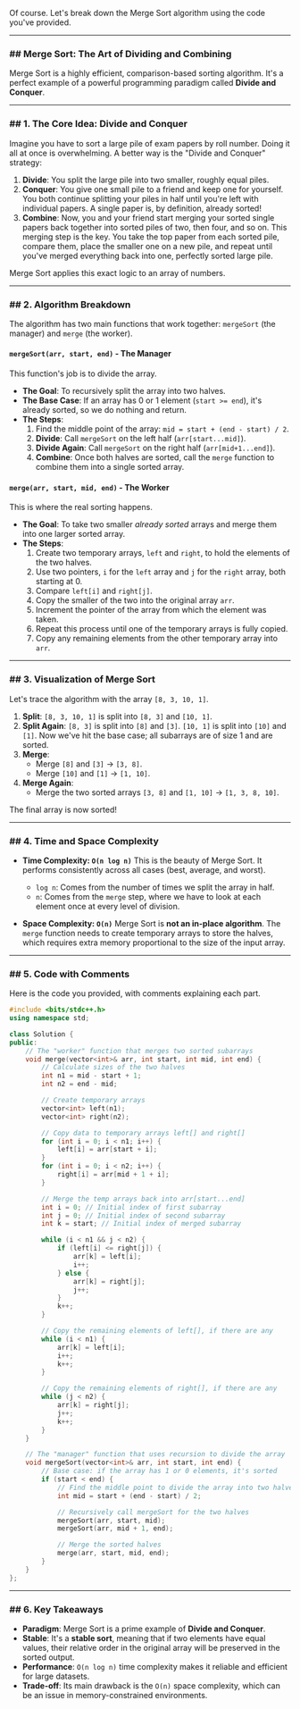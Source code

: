 Of course. Let's break down the Merge Sort algorithm using the code you've provided.

-----

### \#\# **Merge Sort: The Art of Dividing and Combining**

Merge Sort is a highly efficient, comparison-based sorting algorithm. It's a perfect example of a powerful programming paradigm called **Divide and Conquer**.

-----

### \#\# **1. The Core Idea: Divide and Conquer**

Imagine you have to sort a large pile of exam papers by roll number. Doing it all at once is overwhelming. A better way is the "Divide and Conquer" strategy:

1.  **Divide**: You split the large pile into two smaller, roughly equal piles.
2.  **Conquer**: You give one small pile to a friend and keep one for yourself. You both continue splitting your piles in half until you're left with individual papers. A single paper is, by definition, already sorted\!
3.  **Combine**: Now, you and your friend start merging your sorted single papers back together into sorted piles of two, then four, and so on. This merging step is the key. You take the top paper from each sorted pile, compare them, place the smaller one on a new pile, and repeat until you've merged everything back into one, perfectly sorted large pile.

Merge Sort applies this exact logic to an array of numbers.

-----

### \#\# **2. Algorithm Breakdown**

The algorithm has two main functions that work together: `mergeSort` (the manager) and `merge` (the worker).

#### **`mergeSort(arr, start, end)` - The Manager**

This function's job is to divide the array.

  * **The Goal**: To recursively split the array into two halves.
  * **The Base Case**: If an array has 0 or 1 element (`start >= end`), it's already sorted, so we do nothing and return.
  * **The Steps**:
    1.  Find the middle point of the array: `mid = start + (end - start) / 2`.
    2.  **Divide**: Call `mergeSort` on the left half (`arr[start...mid]`).
    3.  **Divide Again**: Call `mergeSort` on the right half (`arr[mid+1...end]`).
    4.  **Combine**: Once both halves are sorted, call the `merge` function to combine them into a single sorted array.

#### **`merge(arr, start, mid, end)` - The Worker**

This is where the real sorting happens.

  * **The Goal**: To take two smaller *already sorted* arrays and merge them into one larger sorted array.
  * **The Steps**:
    1.  Create two temporary arrays, `left` and `right`, to hold the elements of the two halves.
    2.  Use two pointers, `i` for the `left` array and `j` for the `right` array, both starting at 0.
    3.  Compare `left[i]` and `right[j]`.
    4.  Copy the smaller of the two into the original array `arr`.
    5.  Increment the pointer of the array from which the element was taken.
    6.  Repeat this process until one of the temporary arrays is fully copied.
    7.  Copy any remaining elements from the other temporary array into `arr`.

-----

### \#\# **3. Visualization of Merge Sort**

Let's trace the algorithm with the array `[8, 3, 10, 1]`.

1.  **Split**: `[8, 3, 10, 1]` is split into `[8, 3]` and `[10, 1]`.
2.  **Split Again**: `[8, 3]` is split into `[8]` and `[3]`. `[10, 1]` is split into `[10]` and `[1]`. Now we've hit the base case; all subarrays are of size 1 and are sorted.
3.  **Merge**:
      * Merge `[8]` and `[3]` -\> `[3, 8]`.
      * Merge `[10]` and `[1]` -\> `[1, 10]`.
4.  **Merge Again**:
      * Merge the two sorted arrays `[3, 8]` and `[1, 10]` -\> `[1, 3, 8, 10]`.

The final array is now sorted\!

-----

### \#\# **4. Time and Space Complexity**

  * **Time Complexity: `O(n log n)`**
    This is the beauty of Merge Sort. It performs consistently across all cases (best, average, and worst).

      * `log n`: Comes from the number of times we split the array in half.
      * `n`: Comes from the `merge` step, where we have to look at each element once at every level of division.

  * **Space Complexity: `O(n)`**
    Merge Sort is **not an in-place algorithm**. The `merge` function needs to create temporary arrays to store the halves, which requires extra memory proportional to the size of the input array.

-----

### \#\# **5. Code with Comments**

Here is the code you provided, with comments explaining each part.

```cpp
#include <bits/stdc++.h>
using namespace std;

class Solution {
public:
    // The "worker" function that merges two sorted subarrays
    void merge(vector<int>& arr, int start, int mid, int end) {
        // Calculate sizes of the two halves
        int n1 = mid - start + 1;
        int n2 = end - mid;

        // Create temporary arrays
        vector<int> left(n1);
        vector<int> right(n2);

        // Copy data to temporary arrays left[] and right[]
        for (int i = 0; i < n1; i++) {
            left[i] = arr[start + i];
        }
        for (int i = 0; i < n2; i++) {
            right[i] = arr[mid + 1 + i];
        }

        // Merge the temp arrays back into arr[start...end]
        int i = 0; // Initial index of first subarray
        int j = 0; // Initial index of second subarray
        int k = start; // Initial index of merged subarray

        while (i < n1 && j < n2) {
            if (left[i] <= right[j]) {
                arr[k] = left[i];
                i++;
            } else {
                arr[k] = right[j];
                j++;
            }
            k++;
        }

        // Copy the remaining elements of left[], if there are any
        while (i < n1) {
            arr[k] = left[i];
            i++;
            k++;
        }

        // Copy the remaining elements of right[], if there are any
        while (j < n2) {
            arr[k] = right[j];
            j++;
            k++;
        }
    }

    // The "manager" function that uses recursion to divide the array
    void mergeSort(vector<int>& arr, int start, int end) {
        // Base case: if the array has 1 or 0 elements, it's sorted
        if (start < end) {
            // Find the middle point to divide the array into two halves
            int mid = start + (end - start) / 2;

            // Recursively call mergeSort for the two halves
            mergeSort(arr, start, mid);
            mergeSort(arr, mid + 1, end);

            // Merge the sorted halves
            merge(arr, start, mid, end);
        }
    }
};
```

-----

### \#\# **6. Key Takeaways**

  * **Paradigm**: Merge Sort is a prime example of **Divide and Conquer**.
  * **Stable**: It's a **stable sort**, meaning that if two elements have equal values, their relative order in the original array will be preserved in the sorted output.
  * **Performance**: `O(n log n)` time complexity makes it reliable and efficient for large datasets.
  * **Trade-off**: Its main drawback is the `O(n)` space complexity, which can be an issue in memory-constrained environments.